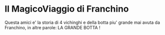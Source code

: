 # Il MagicoViaggio di Franchino
Questa amici e' la storia di 4 vichinghi e della botta piu' grande mai avuta da Franchino, in altre parole: LA GRANDE BOTTA !
